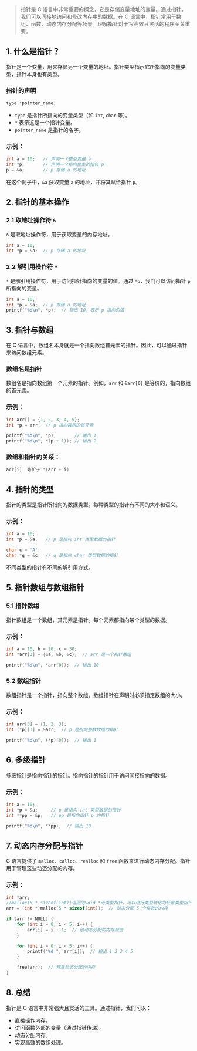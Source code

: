 > 指针是 C 语言中非常重要的概念，它是存储变量地址的变量。通过指针，我们可以间接地访问和修改内存中的数据。在 C 语言中，指针常用于数组、函数、动态内存分配等场景。理解指针对于写高效且灵活的程序至关重要。

## 1. 什么是指针？

指针是一个变量，用来存储另一个变量的地址。指针类型指示它所指向的变量类型，指针本身也有类型。

### 指针的声明

```c
type *pointer_name;
```

- `type` 是指针所指向的变量类型（如 `int`, `char` 等）。
- `*` 表示这是一个指针变量。
- `pointer_name` 是指针的名字。

### 示例：

```c
int a = 10;   // 声明一个整型变量 a
int *p;       // 声明一个指向整型的指针 p
p = &a;       // p 存储 a 的地址
```

在这个例子中，`&a` 获取变量 `a` 的地址，并将其赋给指针 `p`。

## 2. 指针的基本操作

### 2.1 取地址操作符 `&`

`&` 是取地址操作符，用于获取变量的内存地址。

```c
int a = 10;
int *p = &a;  // p 存储 a 的地址
```

### 2.2 解引用操作符 `*`

`*` 是解引用操作符，用于访问指针指向的变量的值。通过 `*p`，我们可以访问指针 `p` 所指向的变量。

```c
int a = 10;
int *p = &a;  // p 存储 a 的地址
printf("%d\n", *p);  // 输出 10，表示 p 指向的值
```

## 3. 指针与数组

在 C 语言中，数组名本身就是一个指向数组首元素的指针。因此，可以通过指针来访问数组元素。

### 数组名是指针

数组名是指向数组第一个元素的指针。例如，`arr` 和 `&arr[0]` 是等价的，指向数组的首元素。

### 示例：

```c
int arr[] = {1, 2, 3, 4, 5};
int *p = arr;  // p 指向数组的首元素

printf("%d\n", *p);       // 输出 1
printf("%d\n", *(p + 1)); // 输出 2
```

### 数组和指针的关系：

```c
arr[i]  等价于 *(arr + i)
```

## 4. 指针的类型

指针的类型是指针所指向的数据类型。每种类型的指针有不同的大小和语义。

### 示例：

```c
int a = 10;
int *p = &a;   // p 是指向 int 类型数据的指针

char c = 'A';
char *q = &c;  // q 是指向 char 类型数据的指针
```

不同类型的指针有不同的解引用方式。

## 5. 指针数组与数组指针

### 5.1 指针数组

指针数组是一个数组，其元素是指针。每个元素都指向某个类型的数据。

### 示例：

```c
int a = 10, b = 20, c = 30;
int *arr[3] = {&a, &b, &c};  // arr 是一个指针数组

printf("%d\n", *arr[0]);  // 输出 10
```

### 5.2 数组指针

数组指针是一个指针，指向整个数组。数组指针在声明时必须指定数组的大小。

### 示例：

```c
int arr[3] = {1, 2, 3};
int (*p)[3] = &arr;  // p 是指向整数数组的指针

printf("%d\n", (*p)[0]);  // 输出 1
```

## 6. 多级指针

多级指针是指向指针的指针。指向指针的指针用于访问间接指向的数据。

### 示例：

```c
int a = 10;
int *p = &a;     // p 是指向 int 类型数据的指针
int **pp = &p;   // pp 是指向指针 p 的指针

printf("%d\n", **pp);  // 输出 10
```

## 7. 动态内存分配与指针

C 语言提供了 `malloc`、`calloc`、`realloc` 和 `free` 函数来进行动态内存分配。指针用于管理这些动态分配的内存。

### 示例：

```c
int *arr;
//malloc(5 * sizeof(int))返回的void *无类型指针，可以进行类型转化为任意类型指针
arr = (int *)malloc(5 * sizeof(int));  // 动态分配 5 个整数的内存

if (arr != NULL) {
    for (int i = 0; i < 5; i++) {
        arr[i] = i + 1;  // 给动态分配的内存赋值
    }

    for (int i = 0; i < 5; i++) {
        printf("%d ", arr[i]);  // 输出 1 2 3 4 5
    }

    free(arr);  // 释放动态分配的内存
}
```

## 8. 总结

指针是 C 语言中非常强大且灵活的工具。通过指针，我们可以：

- 直接操作内存。
- 访问函数外部的变量（通过指针传递）。
- 动态分配内存。
- 实现高效的数组处理。
